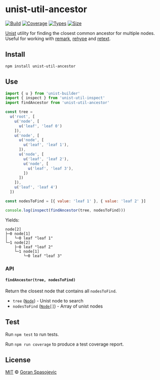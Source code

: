 # unist-util-ancestor

[![Build][build-badge]][build]
[![Coverage][coverage-badge]][coverage]
[![Types][types-badge]][types]
[![Size][size-badge]][size]

[Unist](https://github.com/wooorm/unist) utility for finding the closest common ancestor for multiple nodes. Useful for working with [remark](https://github.com/wooorm/remark), [rehype](https://github.com/wooorm/rehype) and [retext](https://github.com/wooorm/retext).

## Install

```
npm install unist-util-ancestor
```

## Use

```js
import { u } from 'unist-builder'
import { inspect } from 'unist-util-inspect'
import findAncestor from 'unist-util-ancestor'

const tree =
  u('root', [
    u('node', [
      u('leaf', 'leaf 0')
    ]),
    u('node', [
      u('node', [
        u('leaf', 'leaf 1'),
      ]),
      u('node', [
        u('leaf', 'leaf 2'),
        u('node', [
          u('leaf', 'leaf 3'),
        ])
      ])
    ]),
    u('leaf', 'leaf 4')
  ])

const nodesToFind = [{ value: 'leaf 1' }, { value: 'leaf 2' }]

console.log(inspect(findAncestor(tree, nodesToFind)))
```

Yields:

```
node[2]
├─0 node[1]
│   └─0 leaf "leaf 1"
└─1 node[2]
    ├─0 leaf "leaf 2"
    └─1 node[1]
        └─0 leaf "leaf 3"
```

### API

#### `findAncestor(tree, nodesToFind)`

Return the closest node that contains all `nodesToFind`.

- `tree` ([`Node`](https://github.com/wooorm/unist#node)) - Unist node to search
- `nodesToFind` ([`Node[]`](https://github.com/wooorm/unist#node)) - Array of unist nodes

## Test

Run `npm test` to run tests.

Run `npm run coverage` to produce a test coverage report.

## License

[MIT][license] © [Goran Spasojevic][author]

<!-- Definitions -->

[build-badge]: https://github.com/gorango/unist-util-ancestor/workflows/main/badge.svg
[build]: https://github.com/gorango/unist-util-ancestor/actions
[coverage-badge]: https://img.shields.io/codecov/c/github/gorango/unist-util-ancestor.svg
[coverage]: https://codecov.io/github/gorango/unist-util-ancestor
[types-badge]: https://badgen.net/npm/types/unist-util-ancestor
[types]: https://www.npmjs.com/package/unist-util-ancestor
[size-badge]: https://img.shields.io/bundlephobia/minzip/unist-util-ancestor.svg
[size]: https://bundlephobia.com/result?p=unist-util-ancestor
[license]: license
[author]: https://github.com/gorango
